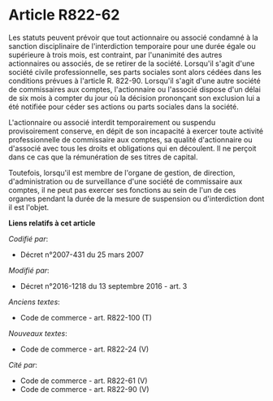 # Article R822-62

Les statuts peuvent prévoir que tout actionnaire ou associé condamné à la sanction disciplinaire de l'interdiction temporaire
pour une durée égale ou supérieure à trois mois, est contraint, par l'unanimité des autres actionnaires ou associés, de se
retirer de la société. Lorsqu'il s'agit d'une société civile professionnelle, ses parts sociales sont alors cédées dans les
conditions prévues à l'article R. 822-90. Lorsqu'il s'agit d'une autre société de commissaires aux comptes, l'actionnaire ou
l'associé dispose d'un délai de six mois à compter du jour où la décision prononçant son exclusion lui a été notifiée pour
céder ses actions ou parts sociales dans la société. 

L'actionnaire ou associé interdit temporairement ou suspendu provisoirement conserve, en dépit de son incapacité à exercer
toute activité professionnelle de commissaire aux comptes, sa qualité d'actionnaire ou d'associé avec tous les droits et
obligations qui en découlent. Il ne perçoit dans ce cas que la rémunération de ses titres de capital. 

Toutefois, lorsqu'il est membre de l'organe de gestion, de direction, d'administration ou de surveillance d'une société de
commissaire aux comptes, il ne peut pas exercer ses fonctions au sein de l'un de ces organes pendant la durée de la mesure de
suspension ou d'interdiction dont il est l'objet.

**Liens relatifs à cet article**

_Codifié par_:

  - Décret n°2007-431 du 25 mars 2007

_Modifié par_:

  - Décret n°2016-1218 du 13 septembre 2016 - art. 3

_Anciens textes_:

  - Code de commerce - art. R822-100 (T)

_Nouveaux textes_:

  - Code de commerce - art. R822-24 (V)

_Cité par_:

  - Code de commerce - art. R822-61 (V)
  - Code de commerce - art. R822-90 (V)
